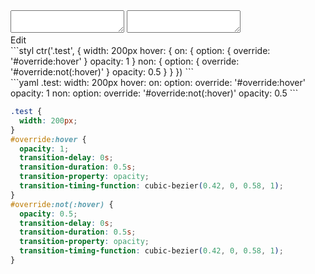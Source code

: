 <div data-size="380" class="code-cont" data-example="override">
    <div class="code">
        <div class="code-wrap">
            <textarea id="stylus"></textarea>
            <textarea id="css"></textarea>
            <div class="edit-code">
                <span>Edit</span>
            </div>
        </div>
    </div>
</div>

<div data-size="380" data-examples="stylus"></div>
```styl
ctr('.test', {
  width: 200px
  hover: {
    on: {
      option: {
        override: '#override:hover'
      }
      opacity: 1
    }
    non: {
      option: {
        override: '#override:not(:hover)'
      }
      opacity: 0.5
    }
  }
})
```

<div data-size="380" data-examples="yaml"></div>
```yaml
.test:
  width: 200px
  hover:
    on:
      option:
        override: '#override:hover'
      opacity: 1
    non:
      option:
        override: '#override:not(:hover)'
      opacity: 0.5
```

```css
.test {
  width: 200px;
}
#override:hover {
  opacity: 1;
  transition-delay: 0s;
  transition-duration: 0.5s;
  transition-property: opacity;
  transition-timing-function: cubic-bezier(0.42, 0, 0.58, 1);
}
#override:not(:hover) {
  opacity: 0.5;
  transition-delay: 0s;
  transition-duration: 0.5s;
  transition-property: opacity;
  transition-timing-function: cubic-bezier(0.42, 0, 0.58, 1);
}
```
<div class="cf"></div>
